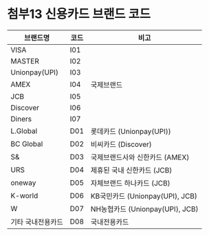 # 첨부13 신용카드 브랜드 코드

|브랜드명|코드|비고|
|---|---|---|
|VISA|I01| |
|MASTER|I02| |
|Unionpay(UPI)|I03| |
|AMEX|I04|국제브랜드|
|JCB|I05| |
|Discover|I06| |
|Diners|I07| |
|L.Global|D01|롯데카드 (Unionpay(UPI))|
|BC Global|D02|비씨카드 (Discover)|
|S&|D03|국제브랜드사와 신한카드 (AMEX)|
|URS|D04|제휴된 국내 신한카드 (JCB)|
|oneway|D05|자체브랜드 하나카드 (JCB)|
|K-world|D06|KB국민카드 (Unionpay(UPI), JCB)|
|W|D07|NH농협카드 (Unionpay(UPI), JCB)|
|기타 국내전용카드|D08|국내전용카드|
